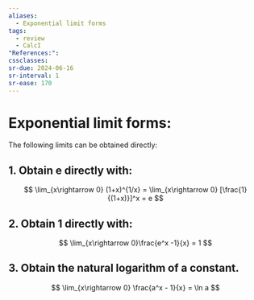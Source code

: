 ```yaml
---
aliases:
  - Exponential limit forms
tags:
  - review
  - CalcI
"References:": 
cssclasses:
sr-due: 2024-06-16
sr-interval: 1
sr-ease: 170
---
```

# Exponential limit forms: 
The following limits can be obtained directly:

## 1. Obtain e directly with:
$$
\lim_{x\rightarrow 0} (1+x)^{1/x} = \lim_{x\rightarrow 0} [\frac{1} {(1+x)}]^x = e
$$
## 2. Obtain 1 directly with: 
$$
\lim_{x\rightarrow 0}\frac{e^x -1}{x} = 1
$$

## 3. Obtain the natural logarithm of a constant. 
$$
\lim_{x\rightarrow 0} \frac{a^x - 1}{x} = \ln a
$$
